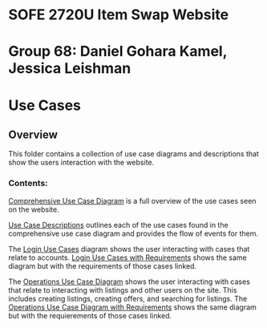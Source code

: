 # SOFE 2720U Item Swap Website
# Group 68: Daniel Gohara Kamel, Jessica Leishman
# Use Cases
## Overview
This folder contains a collection of use case diagrams and descriptions that show the users interaction with the website.

### Contents:
[Comprehensive Use Case Diagram](linkhhere) is a full overview of the use cases seen on the website.

[Use Case Descriptions](linkhere) outlines each of the use cases found in the comprehensive use case diagram and provides the flow of events for them.

The [Login Use Cases](linkhere) diagram shows the user interacting with cases that relate to accounts. [Login Use Cases with Requirements](linkhere) shows the same diagram but with the requirements of those cases linked.

The [Operations Use Case Diagram](linkhere) shows the user interacting with cases that relate to interacting with listings and other users on the site. This includes creating listings, creating offers, and searching for listings. The [Operations Use Case Diagram with Requirements](linkhere) shows the same diagram but with the requierements of those cases linked. 
